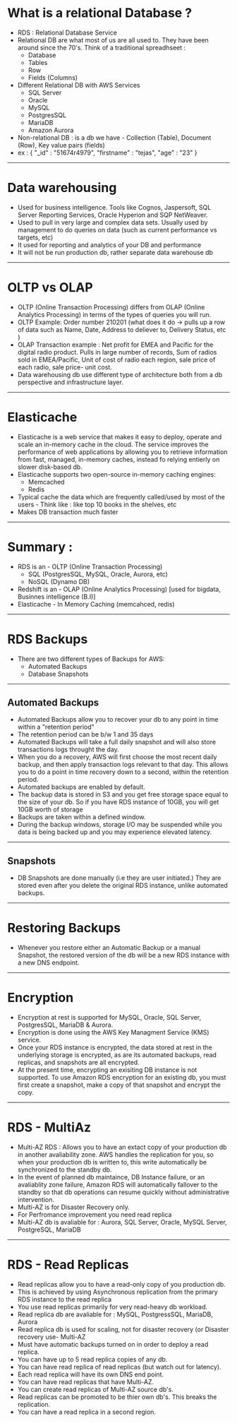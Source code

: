 # What is a relational Database ?

- RDS : Relational Database Service
- Relational DB are what most of us are all used to. They have been around since the 70's. Think of a traditional spreadhseet :
  - Database
  - Tables
  - Row
  - Fields (Columns)
- Different Relational DB with AWS Services
  - SQL Server
  - Oracle
  - MySQL
  - PostgresSQL
  - MariaDB
  - Amazon Aurora
- Non-relational DB : is a db we have - Collection (Table), Document (Row), Key value pairs (fields)
- ex : {
  "\_id" : "51674r4979",
  "firstname" : "tejas",
  "age" : "23"
  }

---

# Data warehousing

- Used for business intelligence. Tools like Cognos, Jaspersoft, SQL Server Reporting Services, Oracle Hyperion and SQP NetWeaver.
- Used to pull in very large and complex data sets. Usually used by management to do queries on data (such as current performance vs targets, etc)
- It used for reporting and analytics of your DB and performance
- It will not be run production db, rather separate data warehouse db

---

# OLTP vs OLAP

- OLTP (Online Transaction Processing) differs from OLAP (Online Analytics Processing) in terms of the types of queries you will run.
- OLTP Example: Order number 210201 (what does it do -> pulls up a row of data such as Name, Date, Address to deliever to, Delivery Status, etc )
- OLAP Transaction example : Net profit for EMEA and Pacific for the digital radio product. Pulls in large number of records, Sum of radios sold in EMEA/Pacific, Unit of cost of radio each region, sale price of each radio, sale price- unit cost.
- Data warehousing db use different type of architecture both from a db perspective and infrastructure layer.

---

# Elasticache

- Elasticache is a web service that makes it easy to deploy, operate and scale an in-memory cache in the cloud. The service improves the performance of web applications by allowing you to retrieve information from fast, managed, in-memory caches, instead fo relying entierly on slower disk-based db.
- Elasticache supports two open-source in-memory caching engines:
  - Memcached
  - Redis
- Typical cache the data which are frequently called/used by most of the users - Think like : like top 10 books in the shelves, etc
- Makes DB transaction much faster

---

# Summary :

- RDS is an - OLTP (Online Transaction Processing)
  - SQL (PostgresSQL, MySQL, Oracle, Aurora, etc)
  - NoSQL (Dynamo DB)
- Redshift is an - OLAP (Online Analytics Processing) [used for bigdata, Businnes intelligence (B.I)]
- Elasticache - In Memory Caching (memcahced, redis)

---

# RDS Backups

- There are two different types of Backups for AWS:
  - Automated Backups
  - Database Snapshots

---

## Automated Backups

- Automated Backups allow you to recover your db to any point in time within a "retention period"
- The retention period can be b/w 1 and 35 days
- Automated Backups will take a full daily snapshot and will also store transactions logs throught the day.
- When you do a recovery, AWS will first choose the most recent daily backup, and then apply transaction logs relevant to that day. This allows you to do a point in time recovery down to a second, within the retention period.
- Automated backups are enabled by default.
- The backup data is stored in S3 and you get free storage space equal to the size of your db. So if you have RDS instance of 10GB, you will get 10GB worth of storage
- Backups are taken within a defined window.
- During the backup windows, storage I/O may be suspended while you data is being backed up and you may experience elevated latency.

---

## Snapshots

- DB Snapshots are done manually (i.e they are user initiated.) They are stored even after you delete the original RDS instance, unlike automated backups.

---

# Restoring Backups

- Whenever you restore either an Automatic Backup or a manual Snapshot, the restored version of the db will be a new RDS instance with a new DNS endpoint.

---

# Encryption

- Encryption at rest is supported for MySQL, Oracle, SQL Server, PostgresSQL, MariaDB & Aurora.
- Encryption is done using the AWS Key Managment Service (KMS) service.
- Once your RDS instance is encrypted, the data stored at rest in the underlying storage is encrypted, as are its automated backups, read replicas, and snapshots are all encrypted.
- At the present time, encrypting an exisiting DB instance is not supported. To use Amazon RDS encryption for an existing db, you must first create a snapshot, make a copy of that snapshot and encrypt the copy.

---

# RDS - MultiAz

- Multi-AZ RDS : Allows you to have an extact copy of your production db in another avaliability zone. AWS handles the replication for you, so when your production db is written to, this write automatically be synchronized to the standby db.
- In the event of planned db maintaince, DB Instance failure, or an avaliablity zone failure, Amazon RDS will automatically fallover to the standby so that db operations can resume quickly without administrative intervention.
- Multi-AZ is for Disaster Recovery only.
- For Perfromance improvement you need read replica
- Multi-AZ db is avaliable for : Aurora, SQL Server, Oracle, MySQL Server, PostgreSQL, MariaDB

---

# RDS - Read Replicas

- Read replicas allow you to have a read-only copy of you production db.
- This is achieved by using Asynchronous replication from the primary RDS instance to the read replica
- You use read replicas primarily for very read-heavy db workload.
- Read replica db are avaliable for : MySQL, PostgressSQL, MariaDB, Aurora
- Read replica db is used for scaling, not for disaster recovery (or Disaster recovery use- Multi-AZ
- Must have automatic backups turned on in order to deploy a read replica.
- You can have up to 5 read replica copies of any db.
- You can have read replica of read replicas (but watch out for latency).
- Each read replica will have its own DNS end point.
- You can have read replicas that have Multi-AZ.
- You can create read replicas of Multi-AZ source db's.
- Read replicas can be promoted to be thier own db's. This breaks the replication.
- You can have a read replica in a second region.
